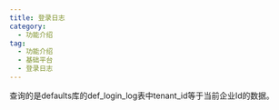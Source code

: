```yaml
---
title: 登录日志
category:
  - 功能介绍
tag:
  - 功能介绍
  - 基础平台
  - 登录日志
---
```




查询的是defaults库的def_login_log表中tenant_id等于当前企业Id的数据。